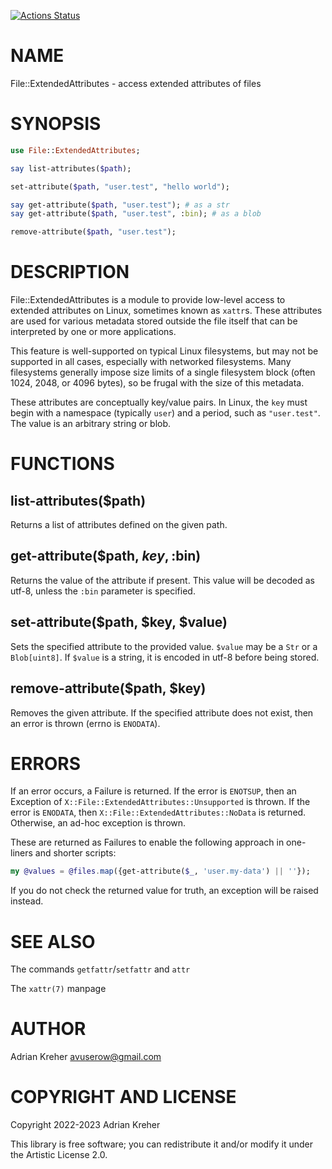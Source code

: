 [![Actions Status](https://github.com/avuserow/raku-file-extendedattributes/actions/workflows/test.yml/badge.svg)](https://github.com/avuserow/raku-file-extendedattributes/actions)

NAME
====

File::ExtendedAttributes - access extended attributes of files

SYNOPSIS
========

```raku
use File::ExtendedAttributes;

say list-attributes($path);

set-attribute($path, "user.test", "hello world");

say get-attribute($path, "user.test"); # as a str
say get-attribute($path, "user.test", :bin); # as a blob

remove-attribute($path, "user.test");
```

DESCRIPTION
===========

File::ExtendedAttributes is a module to provide low-level access to extended attributes on Linux, sometimes known as `xattr`s. These attributes are used for various metadata stored outside the file itself that can be interpreted by one or more applications.

This feature is well-supported on typical Linux filesystems, but may not be supported in all cases, especially with networked filesystems. Many filesystems generally impose size limits of a single filesystem block (often 1024, 2048, or 4096 bytes), so be frugal with the size of this metadata.

These attributes are conceptually key/value pairs. In Linux, the `key` must begin with a namespace (typically `user`) and a period, such as `"user.test"`. The value is an arbitrary string or blob.

FUNCTIONS
=========

list-attributes($path)
----------------------

Returns a list of attributes defined on the given path.

get-attribute($path, $key, :$bin)
---------------------------------

Returns the value of the attribute if present. This value will be decoded as utf-8, unless the `:bin` parameter is specified.

set-attribute($path, $key, $value)
----------------------------------

Sets the specified attribute to the provided value. `$value` may be a `Str` or a `Blob[uint8]`. If `$value` is a string, it is encoded in utf-8 before being stored.

remove-attribute($path, $key)
-----------------------------

Removes the given attribute. If the specified attribute does not exist, then an error is thrown (errno is `ENODATA`).

ERRORS
======

If an error occurs, a Failure is returned. If the error is `ENOTSUP`, then an Exception of `X::File::ExtendedAttributes::Unsupported` is thrown. If the error is `ENODATA`, then `X::File::ExtendedAttributes::NoData` is returned. Otherwise, an ad-hoc exception is thrown.

These are returned as Failures to enable the following approach in one-liners and shorter scripts:

```raku
my @values = @files.map({get-attribute($_, 'user.my-data') || ''});
```

If you do not check the returned value for truth, an exception will be raised instead.

SEE ALSO
========

The commands `getfattr`/`setfattr` and `attr`

The `xattr(7)` manpage

AUTHOR
======

Adrian Kreher <avuserow@gmail.com>

COPYRIGHT AND LICENSE
=====================

Copyright 2022-2023 Adrian Kreher

This library is free software; you can redistribute it and/or modify it under the Artistic License 2.0.

